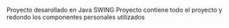 Proyecto desarollado en Java SWING
Proyecto contiene todo el proyecto y redondo los componentes personales utilizados 
